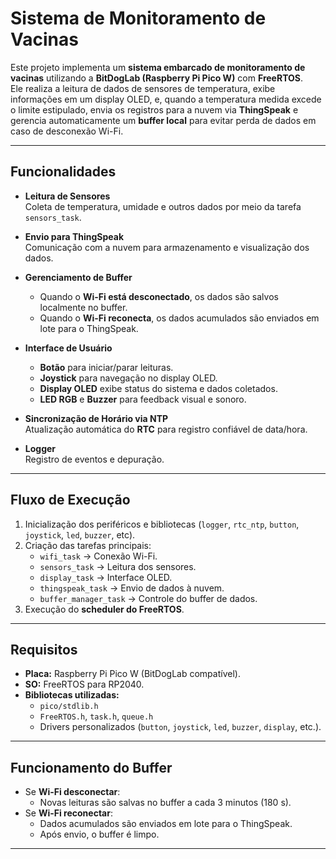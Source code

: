 # Sistema de Monitoramento de Vacinas

Este projeto implementa um **sistema embarcado de monitoramento de vacinas** utilizando a **BitDogLab (Raspberry Pi Pico W)** com **FreeRTOS**.  
Ele realiza a leitura de dados de sensores de temperatura, exibe informações em um display OLED, e, quando a temperatura medida excede o limite estipulado, envia os registros para a nuvem via **ThingSpeak** e gerencia automaticamente um **buffer local** para evitar perda de dados em caso de desconexão Wi-Fi. 

---

## Funcionalidades

- **Leitura de Sensores**  
  Coleta de temperatura, umidade e outros dados por meio da tarefa `sensors_task`.

- **Envio para ThingSpeak**  
  Comunicação com a nuvem para armazenamento e visualização dos dados.

- **Gerenciamento de Buffer**  
  - Quando o **Wi-Fi está desconectado**, os dados são salvos localmente no buffer.  
  - Quando o **Wi-Fi reconecta**, os dados acumulados são enviados em lote para o ThingSpeak.  

- **Interface de Usuário**  
  - **Botão** para iniciar/parar leituras.  
  - **Joystick** para navegação no display OLED.  
  - **Display OLED** exibe status do sistema e dados coletados.  
  - **LED RGB** e **Buzzer** para feedback visual e sonoro.

- **Sincronização de Horário via NTP**  
  Atualização automática do **RTC** para registro confiável de data/hora.

- **Logger**  
  Registro de eventos e depuração.

---

## Fluxo de Execução

1. Inicialização dos periféricos e bibliotecas (`logger`, `rtc_ntp`, `button`, `joystick`, `led`, `buzzer`, etc).
2. Criação das tarefas principais:  
   - `wifi_task` → Conexão Wi-Fi.  
   - `sensors_task` → Leitura dos sensores.  
   - `display_task` → Interface OLED.  
   - `thingspeak_task` → Envio de dados à nuvem.  
   - `buffer_manager_task` → Controle do buffer de dados.
3. Execução do **scheduler do FreeRTOS**.

---

## Requisitos

- **Placa:** Raspberry Pi Pico W (BitDogLab compatível).  
- **SO:** FreeRTOS para RP2040.  
- **Bibliotecas utilizadas:**  
  - `pico/stdlib.h`  
  - `FreeRTOS.h`, `task.h`, `queue.h`  
  - Drivers personalizados (`button`, `joystick`, `led`, `buzzer`, `display`, etc.).  

---

## Funcionamento do Buffer

- Se **Wi-Fi desconectar**:
  - Novas leituras são salvas no buffer a cada 3 minutos (180 s).  
- Se **Wi-Fi reconectar**:
  - Dados acumulados são enviados em lote para o ThingSpeak.  
  - Após envio, o buffer é limpo.  

---


